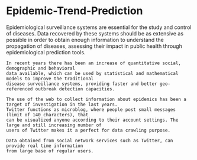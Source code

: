 # Epidemic-Trend-Prediction

Epidemiological surveillance systems are essential for the study and control of diseases.
Data recovered by these systems should be as extensive as possible in order to obtain enough
information to understand the propagation of diseases, assessing their impact in public health 
through epidemiological prediction tools.

	In recent years there has been an increase of quantitative social, demographic and behavioral 
	data available, which can be used by statistical and mathematical models to improve the traditional 
	disease surveillance systems, providing faster and better geo-referenced outbreak detection capacities.
	
	The use of the web to collect information about epidemics has been a target of investigation in the last years.
	Twitter functions as microblog, where people post small messages (limit of 140 characters), that 
	can be visualized anyone according to their account settings. The large and still increasing number of 
	users of Twitter makes it a perfect for data crawling purpose. 
	
	Data obtained from social network services such as Twitter, can provide real time information
	from large base of regular users.
